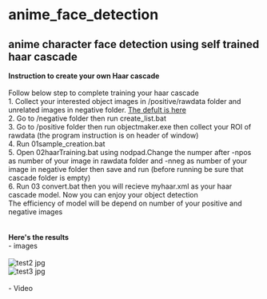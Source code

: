 # anime_face_detection
## anime character face detection using self trained haar cascade

**Instruction to create your own Haar cascade**
<br /><br />Follow below step to complete training your haar cascade
<br />1. Collect your interested object images in /positive/rawdata folder and unrelated images in negative folder. [The defult is here](http://www.mediafire.com/file/1aq02tpidk105fv/dasar_haartrain.rar/file) 
<br />2. Go to /negative folder then run create_list.bat
<br />3. Go to /positive folder then run objectmaker.exe then collect your ROI of rawdata (the program instruction is on header of window) 
<br />4. Run 01sample_creation.bat 
<br />5. Open 02haarTraining.bat using nodpad.Change the numper after -npos as number of your image in rawdata folder and -nneg as number of your image in negative folder then save and run (before running be sure that cascade folder is empty)
<br />6. Run 03 convert.bat then you will recieve myhaar.xml as your haar cascade model. Now you can enjoy your object detection
<br />The efficiency of model will be depend on number of your positive and negative images
<br /><br /><br />**Here's the results**
<br />- images
<br /><br />![test2 jpg](https://user-images.githubusercontent.com/56642026/74905201-295d9500-53e0-11ea-9396-00cfd06e6f04.png)
<br /> ![test3 jpg](https://user-images.githubusercontent.com/56642026/74905269-53af5280-53e0-11ea-8c74-5b95542bc183.png)
<br /><br />- Video


